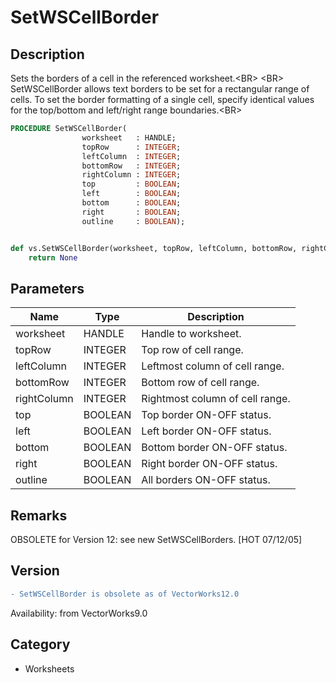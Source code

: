 # SetWSCellBorder

## Description
Sets the borders of a cell in the referenced worksheet.&lt;BR&gt;
&lt;BR&gt;
SetWSCellBorder allows text borders to be set for a rectangular range of cells. To set the border formatting of a single cell, specify identical values for the top/bottom and left/right range boundaries.&lt;BR&gt;


```pascal
PROCEDURE SetWSCellBorder(
				worksheet   : HANDLE;
				topRow      : INTEGER;
				leftColumn  : INTEGER;
				bottomRow   : INTEGER;
				rightColumn : INTEGER;
				top         : BOOLEAN;
				left        : BOOLEAN;
				bottom      : BOOLEAN;
				right       : BOOLEAN;
				outline     : BOOLEAN);
```

```python

def vs.SetWSCellBorder(worksheet, topRow, leftColumn, bottomRow, rightColumn, top, left, bottom, right, outline):
    return None
```

## Parameters
|Name|Type|Description|
|---|---|---|
|worksheet|HANDLE|Handle to worksheet.|
|topRow|INTEGER|Top row of cell range.|
|leftColumn|INTEGER|Leftmost column of cell range.|
|bottomRow|INTEGER|Bottom row of cell range.|
|rightColumn|INTEGER|Rightmost column of cell range.|
|top|BOOLEAN|Top border ON-OFF status.|
|left|BOOLEAN|Left border ON-OFF status.|
|bottom|BOOLEAN|Bottom border ON-OFF status.|
|right|BOOLEAN|Right border ON-OFF status.|
|outline|BOOLEAN|All borders ON-OFF status.|

## Remarks
OBSOLETE  for Version 12: see new SetWSCellBorders. [HOT 07/12/05]

## Version
```diff
- SetWSCellBorder is obsolete as of VectorWorks12.0
```

Availability: from VectorWorks9.0
## Category
* Worksheets

